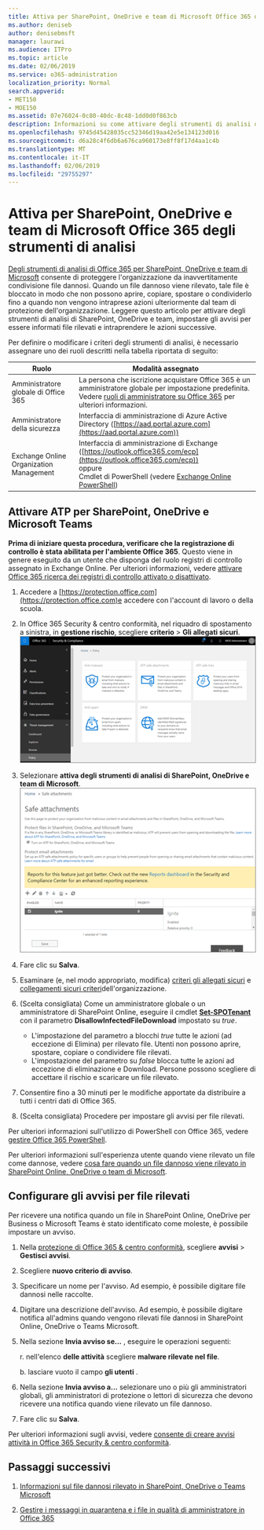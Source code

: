 ```yaml
---
title: Attiva per SharePoint, OneDrive e team di Microsoft Office 365 degli strumenti di analisi
ms.author: deniseb
author: denisebmsft
manager: laurawi
ms.audience: ITPro
ms.topic: article
ms.date: 02/06/2019
ms.service: o365-administration
localization_priority: Normal
search.appverid:
- MET150
- MOE150
ms.assetid: 07e76024-0c80-40dc-8c48-1dd0d0f863cb
description: Informazioni su come attivare degli strumenti di analisi di SharePoint, OneDrive e team, nonché su come impostare gli avvisi per file rilevati.
ms.openlocfilehash: 9745d45428035cc52346d19aa42e5e134123d016
ms.sourcegitcommit: d6a28c4f6db6a676ca960173e8ff8f17d4aa1c4b
ms.translationtype: MT
ms.contentlocale: it-IT
ms.lasthandoff: 02/06/2019
ms.locfileid: "29755297"
---
```

# <a name="turn-on-office-365-atp-for-sharepoint-onedrive-and-microsoft-teams"></a>Attiva per SharePoint, OneDrive e team di Microsoft Office 365 degli strumenti di analisi

[Degli strumenti di analisi di Office 365 per SharePoint, OneDrive e team di Microsoft](atp-for-spo-odb-and-teams.md) consente di proteggere l'organizzazione da inavvertitamente condivisione file dannosi. Quando un file dannoso viene rilevato, tale file è bloccato in modo che non possono aprire, copiare, spostare o condividerlo fino a quando non vengono intraprese azioni ulteriormente dal team di protezione dell'organizzazione. Leggere questo articolo per attivare degli strumenti di analisi di SharePoint, OneDrive e team, impostare gli avvisi per essere informati file rilevati e intraprendere le azioni successive. 
  
Per definire o modificare i criteri degli strumenti di analisi, è necessario assegnare uno dei ruoli descritti nella tabella riportata di seguito:

|Ruolo  |Modalità assegnato  |
|---------|---------|
|Amministratore globale di Office 365 |La persona che iscrizione acquistare Office 365 è un amministratore globale per impostazione predefinita. Vedere [ruoli di amministratore su Office 365](https://docs.microsoft.com/office365/admin/add-users/about-admin-roles) per ulteriori informazioni.         |
|Amministratore della sicurezza |Interfaccia di amministrazione di Azure Active Directory ([https://aad.portal.azure.com](https://aad.portal.azure.com))|
|Exchange Online Organization Management |Interfaccia di amministrazione di Exchange ([https://outlook.office365.com/ecp](https://outlook.office365.com/ecp)) <br>oppure <br>  Cmdlet di PowerShell (vedere [Exchange Online PowerShell](https://docs.microsoft.com/powershell/exchange/exchange-online/exchange-online-powershell?view=exchange-ps)) |
  
## <a name="turn-on-atp-for-sharepoint-onedrive-and-microsoft-teams"></a>Attivare ATP per SharePoint, OneDrive e Microsoft Teams

**Prima di iniziare questa procedura, verificare che la registrazione di controllo è stata abilitata per l'ambiente Office 365**. Questo viene in genere eseguito da un utente che disponga del ruolo registri di controllo assegnato in Exchange Online. Per ulteriori informazioni, vedere [attivare Office 365 ricerca dei registri di controllo attivato o disattivato](turn-audit-log-search-on-or-off.md).
  
1. Accedere a [https://protection.office.com](https://protection.office.com)e accedere con l'account di lavoro o della scuola.
    
2. In Office 365 Security &amp; centro conformità, nel riquadro di spostamento a sinistra, in **gestione rischio**, scegliere **criterio** \> **Gli allegati sicuri**. <br/>![In sicurezza &amp; centro conformità, scegliere gestione rischio \> criteri](media/08849c91-f043-4cd1-a55e-d440c86442f2.png)
  
3. Selezionare **attiva degli strumenti di analisi di SharePoint, OneDrive e team di Microsoft**.<br/>![Attivare la protezione avanzata minaccia per SharePoint Online, OneDrive for Business e team di Microsoft](media/48cfaace-59cc-4e60-bf86-05ff6b99bdbf.png)
  
4. Fare clic su **Salva**.
    
5. Esaminare (e, nel modo appropriato, modifica) [criteri gli allegati sicuri](set-up-atp-safe-attachments-policies.md) e [collegamenti sicuri criteri](set-up-atp-safe-links-policies.md)dell'organizzazione.
    
6. (Scelta consigliata) Come un amministratore globale o un amministratore di SharePoint Online, eseguire il cmdlet **[Set-SPOTenant](https://docs.microsoft.com/powershell/module/sharepoint-online/Set-SPOTenant?view=sharepoint-ps)** con il parametro **DisallowInfectedFileDownload** impostato su *true*. <br/>
      - L'impostazione del parametro a blocchi *true* tutte le azioni (ad eccezione di Elimina) per rilevato file. Utenti non possono aprire, spostare, copiare o condividere file rilevati.
      - L'impostazione del parametro su *false* blocca tutte le azioni ad eccezione di eliminazione e Download. Persone possono scegliere di accettare il rischio e scaricare un file rilevato.  
   
7. Consentire fino a 30 minuti per le modifiche apportate da distribuire a tutti i centri dati di Office 365.
    
8. (Scelta consigliata) Procedere per impostare gli avvisi per file rilevati.
    
Per ulteriori informazioni sull'utilizzo di PowerShell con Office 365, vedere [gestire Office 365 PowerShell](https://docs.microsoft.com/office365/enterprise/powershell/manage-office-365-with-office-365-powershell). 

Per ulteriori informazioni sull'esperienza utente quando viene rilevato un file come dannose, vedere [cosa fare quando un file dannoso viene rilevato in SharePoint Online, OneDrive o team di Microsoft](https://support.office.com/article/01e902ad-a903-4e0f-b093-1e1ac0c37ad2). 
  
## <a name="set-up-alerts-for-detected-files"></a>Configurare gli avvisi per file rilevati

Per ricevere una notifica quando un file in SharePoint Online, OneDrive per Business o Microsoft Teams è stato identificato come moleste, è possibile impostare un avviso.
  
1. Nella [protezione di Office 365 &amp; centro conformità](https://protection.office.com), scegliere **avvisi** \> **Gestisci avvisi**.
    
2. Scegliere **nuovo criterio di avviso**.
    
3. Specificare un nome per l'avviso. Ad esempio, è possibile digitare file dannosi nelle raccolte.
    
4. Digitare una descrizione dell'avviso. Ad esempio, è possibile digitare notifica all'admins quando vengono rilevati file dannosi in SharePoint Online, OneDrive o Teams Microsoft.
    
5. Nella sezione **Invia avviso se...** , eseguire le operazioni seguenti: 
    
    r. nell'elenco **delle attività** scegliere **malware rilevate nel file**.
    
    b. lasciare vuoto il campo **gli utenti** . 
    
6. Nella sezione **Invia avviso a...** selezionare uno o più gli amministratori globali, gli amministratori di protezione o lettori di sicurezza che devono ricevere una notifica quando viene rilevato un file dannoso. 
    
7. Fare clic su **Salva**.
    
Per ulteriori informazioni sugli avvisi, vedere [consente di creare avvisi attività in Office 365 Security &amp; centro conformità](create-activity-alerts.md). 
  
## <a name="next-steps"></a>Passaggi successivi

1. [Informazioni sul file dannosi rilevato in SharePoint, OneDrive o Teams Microsoft](malicious-files-detected-in-spo-odb-or-teams.md)
    
2. [Gestire i messaggi in quarantena e i file in qualità di amministratore in Office 365](manage-quarantined-messages-and-files.md)
    

  

